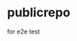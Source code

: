 # publicrepo
for e2e test








































































































































































































































































































































































































































































































































































































































































































































































































































































































































































































































































































































































































































































































































































































































































































































































































































































































































































































































